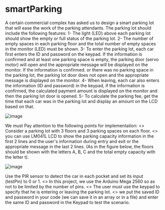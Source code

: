 # smartParking
A certain commercial complex has asked us to design a smart parking lot that will ease the work of the parking attendants.
The parking lot should include the following features:
1- The light (LED) above each parking lot should show the empty or full status of the parking lot.
2- The number of empty spaces in each parking floor and the total number of empty spaces in the monitor (LED)
must be shown.
3- To enter the parking lot, each car first enters the ID and password on the keypad. 
If the information is confirmed and at least one parking space is empty, the parking door (servo motor)
will open and the appropriate message will be displayed on the monitor.
If the information is confirmed. or there was no parking space in the parking lot, 
the parking lot door does not open and the appropriate message is displayed on the monitor.
4- When leaving, each car also enters the information (ID and password) in the keypad, if the information is confirmed,
the calculated payment amount is displayed on the monitor and then the parking lot door is opened.
5- To calculate the parking fee, get the time that each car was in the parking lot and display an amount on the LCD based on that.

![image](https://github.com/MahdiTheGreat/smartParking/assets/47212121/f5d048f8-f566-4f71-a754-b0bf271c60f6)

We must Pay attention to the following points for implementation:
<> Consider a parking lot with 3 floors and 3 parking spaces on each floor.
<> you can use LM041L LCD to show the parking capacity information in the first 2 lines and the user's 
information during entry and exit or the appropriate message in the last 2 lines. (As in the figure below,
the floors should be shown with the letters A, B, C and the total empty capacity with the letter t).

![image](https://github.com/MahdiTheGreat/smartParking/assets/47212121/0ab21351-70ab-497f-be59-72a7ea271781)

Use the PIR sensor to detect the car in each pocket and set its input (testPin) to 0 or 1.
<> In this project, we use the Arduino Mega 2560 so as not to be limited by the number of pins.
<> The user must use the keypad to specify that he is entering or leaving the parking lot.
<> we put the saved ID and password in your code (we can save it in an array or in a file) 
and enter the same ID and password in the Keypad to test the scenario.

